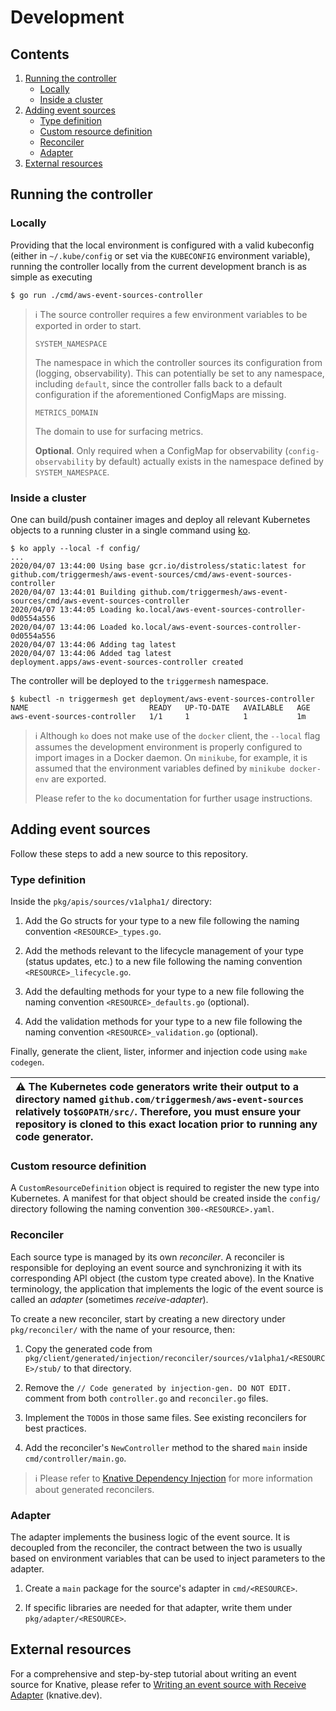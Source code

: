 # Development

## Contents

1. [Running the controller](#running-the-controller)
   * [Locally](#locally)
   * [Inside a cluster](#inside-a-cluster)
1. [Adding event sources](#adding-event-sources)
   * [Type definition](#type-definition)
   * [Custom resource definition](#custom-resource-definition)
   * [Reconciler](#reconciler)
   * [Adapter](#adapter)
1. [External resources](#external-resources)

## Running the controller

### Locally

Providing that the local environment is configured with a valid kubeconfig (either in `~/.kube/config` or set via the
`KUBECONFIG` environment variable), running the controller locally from the current development branch is as simple as
executing

```
$ go run ./cmd/aws-event-sources-controller
```

> :information_source: The source controller requires a few environment variables to be exported in order to start.
>
> `SYSTEM_NAMESPACE`
>
> The namespace in which the controller sources its configuration from (logging, observability). This can potentially be
> set to any namespace, including `default`, since the controller falls back to a default configuration if the
> aforementioned ConfigMaps are missing.
>
> `METRICS_DOMAIN`
>
> The domain to use for surfacing metrics.
>
> **Optional**. Only required when a ConfigMap for observability (`config-observability` by default) actually exists in
> the namespace defined by `SYSTEM_NAMESPACE`.

### Inside a cluster

One can build/push container images and deploy all relevant Kubernetes objects to a running cluster in a single command
using [ko](https://github.com/google/ko).

```
$ ko apply --local -f config/
...
2020/04/07 13:44:00 Using base gcr.io/distroless/static:latest for github.com/triggermesh/aws-event-sources/cmd/aws-event-sources-controller
2020/04/07 13:44:01 Building github.com/triggermesh/aws-event-sources/cmd/aws-event-sources-controller
2020/04/07 13:44:05 Loading ko.local/aws-event-sources-controller-0d0554a556
2020/04/07 13:44:06 Loaded ko.local/aws-event-sources-controller-0d0554a556
2020/04/07 13:44:06 Adding tag latest
2020/04/07 13:44:06 Added tag latest
deployment.apps/aws-event-sources-controller created
```

The controller will be deployed to the `triggermesh` namespace.

```console
$ kubectl -n triggermesh get deployment/aws-event-sources-controller
NAME                           READY   UP-TO-DATE   AVAILABLE   AGE
aws-event-sources-controller   1/1     1            1           1m
```

> :information_source: Although `ko` does not make use of the `docker` client, the `--local` flag assumes the
> development environment is properly configured to import images in a Docker daemon. On `minikube`, for example, it is
> assumed that the environment variables defined by `minikube docker-env` are exported.
>
> Please refer to the `ko` documentation for further usage instructions.

## Adding event sources

Follow these steps to add a new source to this repository.

### Type definition

Inside the `pkg/apis/sources/v1alpha1/` directory:

1. Add the Go structs for your type to a new file following the naming convention `<RESOURCE>_types.go`.

1. Add the methods relevant to the lifecycle management of your type (status updates, etc.) to a new file following the
   naming convention `<RESOURCE>_lifecycle.go`.

1. Add the defaulting methods for your type to a new file following the naming convention `<RESOURCE>_defaults.go`
   (optional).

1. Add the validation methods for your type to a new file following the naming convention `<RESOURCE>_validation.go`
   (optional).

Finally, generate the client, lister, informer and injection code using `make codegen`.

| :warning: The Kubernetes code generators write their output to a directory named `github.com/triggermesh/aws-event-sources` relatively to`$GOPATH/src/`. Therefore, you must ensure your repository is cloned to this exact location prior to running any code generator. |
| :--- |

### Custom resource definition

A `CustomResourceDefinition` object is required to register the new type into Kubernetes. A manifest for that object
should be created inside the `config/` directory following the naming convention `300-<RESOURCE>.yaml`.

### Reconciler

Each source type is managed by its own _reconciler_. A reconciler is responsible for deploying an event source and
synchronizing it with its corresponding API object (the custom type created above). In the Knative terminology, the
application that implements the logic of the event source is called an _adapter_ (sometimes _receive-adapter_).

To create a new reconciler, start by creating a new directory under `pkg/reconciler/` with the name of your resource,
then:

1. Copy the generated code from `pkg/client/generated/injection/reconciler/sources/v1alpha1/<RESOURCE>/stub/` to that
   directory.

1. Remove the `// Code generated by injection-gen. DO NOT EDIT.` comment from both `controller.go` and `reconciler.go`
   files.

1. Implement the `TODO`s in those same files. See existing reconcilers for best practices.

1. Add the reconciler's `NewController` method to the shared `main` inside `cmd/controller/main.go`.

> :information_source: Please refer to [Knative Dependency Injection][depinject] for more information about generated
> reconcilers.

### Adapter

The adapter implements the business logic of the event source. It is decoupled from the reconciler, the contract between
the two is usually based on environment variables that can be used to inject parameters to the adapter.

1. Create a `main` package for the source's adapter in `cmd/<RESOURCE>`.

1. If specific libraries are needed for that adapter, write them under `pkg/adapter/<RESOURCE>`.

## External resources

For a comprehensive and step-by-step tutorial about writing an event source for Knative, please refer to [Writing an
event source with Receive Adapter][kndoc-source] (knative.dev).


[depinject]: https://github.com/knative/pkg/blob/release-0.15/injection/README.md
[kndoc-source]: https://knative.dev/v0.15-docs/eventing/samples/writing-receive-adapter-source/
